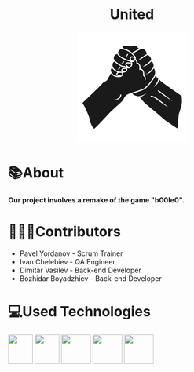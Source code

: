 <h1 align = "center">United</h1>
<p align="center"><img height="225" width="225" alt="" src="Pictures/United.png"></p>

# 📚About

**Our project involves a remake of the game "b00le0".**


# 🧑‍🤝‍🧑Contributors
* Pavel Yordanov - Scrum Trainer
* Ivan Chelebiev - QA Engineer
* Dimitar Vasilev - Back-end Developer
* Bozhidar Boyadzhiev - Back-end Developer

# 💻Used Technologies
<img height="60" width="50" margin="500px" alt="" src="https://upload.wikimedia.org/wikipedia/commons/thumb/1/18/ISO_C%2B%2B_Logo.svg/1200px-ISO_C%2B%2B_Logo.svg.png"> <img height="60" width="50" alt="" src="https://upload.wikimedia.org/wikipedia/commons/thumb/5/59/Visual_Studio_Icon_2019.svg/1200px-Visual_Studio_Icon_2019.svg.png"> <img height="60" width="60" alt="" src="https://upload.wikimedia.org/wikipedia/commons/thumb/3/34/Microsoft_Office_Excel_%282019%E2%80%93present%29.svg/1200px-Microsoft_Office_Excel_%282019%E2%80%93present%29.svg.png"> <img height="60" width="60" alt="" src="https://upload.wikimedia.org/wikipedia/commons/thumb/f/fd/Microsoft_Office_Word_%282019%E2%80%93present%29.svg/1200px-Microsoft_Office_Word_%282019%E2%80%93present%29.svg.png"> <img height="60" width="60" alt="" src="https://upload.wikimedia.org/wikipedia/commons/3/3b/Microsoft_PowerPoint_Logo.png"> 
